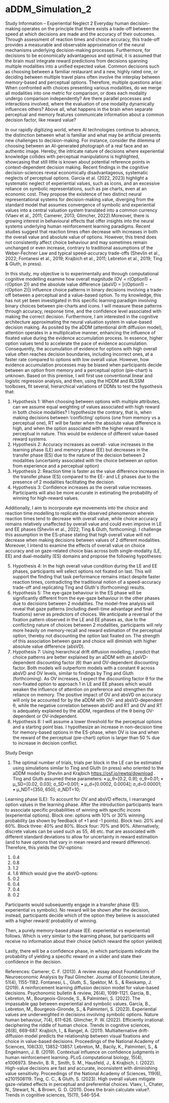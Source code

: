 # aDDM_Simulation_2
Study Information – Experiential Neglect 2
Everyday human decision-making operates on the principle that there exists a trade-off between the speed at which decisions are made and the accuracy of their outcomes. Through assessment of reaction times and choice accuracy, this trade-off provides a measurable and observable approximation of the neural mechanisms underlying decision-making processes.
Furthermore, for decisions to be economically advantageous and optimal, it is assumed that the brain must integrate reward predictions from decisions spanning multiple modalities into a unified expected value. Common decisions such as choosing between a familiar restaurant and a new, highly rated one, or deciding between multiple travel plans often involve the interplay between memory-based and perceptual options. Therefore, multiple questions arise: When confronted with choices presenting various modalities, do we merge all modalities into one metric for comparison, or does each modality undergo comparison independently? Are there parallel processes and interactions involved, where the evaluation of one modality dynamically influences others? Above all, what happens in the brain when separate perceptual and memory features communicate information about a common decision factor, like reward value?

In our rapidly digitizing world, where AI technologies continue to advance, the distinction between what is familiar and what may be artificial presents new challenges to decision-making. For instance, consider the dilemma of choosing between an AI-generated photograph of a real face and an authentic image. Hereby, the intricate nature of decisions where experiential knowledge collides with perceptual manipulations is highlighted, showcasing that still little is known about potential reference points in context-dependent decision making. Recent findings in the cognitive decision-sciences reveal economically disadvantageous, systematic neglects of perceptual options. Garcia et al. (2022, 2023) highlight a systematic neglect of experiential values, such as icons, and an excessive reliance on symbolic representations, such as pie charts, even at an economic cost. They propose the existence of two distinct neural representational systems for decision-making value, diverging from the standard model that assumes convergence of symbolic and experiential values into a central valuation system translated into a common currency (Vlaev et al., 2011; Camerer, 2013; Glimcher, 2022).Moreover, there is growing interest in behavioural effects that offer insights into the neural systems underlying human reinforcement learning paradigms. Recent studies suggest that reaction times often decrease with increases in both the overall value and absolute value of options. However, this trend does not consistently affect choice behaviour and may sometimes remain unchanged or even increase, contrary to traditional assumptions of the Weber-Fechner Law and typical speed-accuracy trade-offs (Shevlin et al., 2022; Fontanesi et al., 2019; Krajbich et al., 2011; Lebreton et al., 2019; Ting & Gluth, in press).

In this study, my objective is to experimentally and through computational cognitive modelling examine how overall magnitude (OV = r(Option1) + r(Option 2)) and the absolute value difference (absVD = |r(Option1) – r(Option 2)|)  influence choice patterns in binary decisions involving a trade-off between a perceptual and a value-based option. To my knowledge, this has not yet been investigated in this specific learning paradigm involving binary choices between pie-charts and icons. I will measure these patterns through accuracy, response time, and the confidence level associated with making the correct decision. Furthermore, I am interested in the cognitive architecture approximating the neural valuation system in value-based decision making. As posited by the aDDM (attentional drift diffusion model), attention operates in a multiplicative manner, enhancing the influence of fixated value during the evidence accumulation process. In essence, higher option values tend to accelerate the pace of evidence accumulation. Consequently, the accumulation of evidence for options with high overall value often reaches decision boundaries, including incorrect ones, at a faster rate compared to options with low overall value. However, how evidence accumulation processes may be biased when participants decide between an option from memory and a perceptual option (pie-chart) is unknown. Based on this premise, I will first use conventional linear and logistic regression analysis, and then, using the HDDM and RLSSM toolboxes, fit several, hierarchical variations of DDMs to test the hypothesis that:

1.	Hypothesis 1: When choosing between options with multiple attributes, can we assume equal weighting of values associated with high reward in both choice modalities? I hypothesize the contrary, that is, when making decisions between ‘conflicting’ options (one from memory vs a perceptual one), RT will be faster when the absolute value difference is high, and when the option associated with the higher reward is perceptual in nature. This would be evidence of different value-based reward systems. 
2.	Hypothesis 2: Accuracy increases as overall- value increases in the learning phase (LE) and memory phase (EE) but decreases in the transfer phase (ES) due to the nature of the decision between 2 modalities (uncertainty associated with the choice between an option from experience and a perceptual option)
3.	Hypothesis 2: Reaction time is faster as the value difference increases in the transfer phase (ES) compared to the EE- and LE phases due to the presence of 2 modalities facilitating the decision.
4.	Hypothesis 3: Confidence increases as the overall value increases. Participants will also be more accurate in estimating the probability of winning for high-reward values.

Additionally, I aim to incorporate eye movements into the choice and reaction time modelling to replicate the observed phenomenon wherein reaction times tend to decrease with overall value, while choice accuracy remains relatively unaffected by overall value and could even improve in LE and EE phases (Shevlin et al., 2022; Ting & Gluth, forthcoming). I challenge this assumption in the ES-phase stating that high overall value will not decrease when making decisions between values of 2 different modalities. Moreover, I intend to examine the effects of overall value on choice accuracy and on gaze-related choice bias across both single-modality (LE, EE) and dual-modality (ES) domains and propose the following hypotheses:

5.	Hypothesis 4: In the high overall value condition during the LE and EE phases, participants will select options not fixated on last. This will support the finding that task performance remains intact despite faster reaction times, contradicting the traditional notion of a speed-accuracy trade-off and replicating Ting and Gluth's (forthcoming) results.
6.	Hypothesis 5: The eye-gaze behaviour in the ES phase will be significantly different from the eye-gaze behaviour in the other phases due to decisions between 2 modalities. The model-free analysis will reveal that gaze patterns (including dwell-time advantage and final fixations) serve as predictors of choices. We anticipate a reversal of the fixation pattern observed in the LE and EE phases as, due to the conflicting nature of choices between 2 modalities, participants will rely more heavily on memory-recall and reward estimation of the perceptual option, thereby not discounting the option last fixated on. The strength of this association between gaze and choice will diminish with higher absolute value difference (absVD). 
7.	Hypothesis 7:  Using hierarchical drift diffusion modelling, I predict that choice patterns are better explained by an aDDM with an absVD-dependent discounting factor (θ) than and OV-dependent discounting factor. Both models will outperform models with a constant θ across absVD and OV levels, similar to findings by Ting and Gluth (forthcoming). As OV increases, I expect the discounting factor θ for the non-fixated option to approach 1 in LE and EE phases which would weaken the influence of attention on preference and strengthen the reliance on memory. The positive impact of OV and absVD on accuracy will only be accounted for by the aDDM with OV- and absVD-dependent θ, while the negative correlation between absVD and RT and OV and RT is adequately explained by the aDDM, regardless of the θ being OV-dependent or OV-independent.
8.	Hypothesis 8: I will assume a lower threshold for the perceptual options and a starting point bias. I hypothesize an increase in non-decision time for memory-based options in the ES-phase, when OV is low and when the reward of the perceptual (pie-chart) option is larger than 50 % due to increase in decision conflict. 

Study Design
1.	The optimal number of trials, trials per block in the LE can be estimated using simulations similar to Ting and Gluth (in press) who oriented to the aDDM model by Shevlin and Krajbich https://osf.io/rewtq/download . Ting and Gluth assumed these parameters: 
•	μ_θ=[0.2, 0.9]; σ_θ=0.01;
•	μ_SD=[0.02, 0.03]; σ_SD=0.001;
•	μ_d=[0.0002, 0.0004]; σ_d=0.00001;
•	μ_NDT=[350, 650]; σ_NDT=10;


Learning phase (LE): To account for OV and absVD effects, I rearranged option values in the learning phase. After the introduction participants learn to associate specific probabilities of winning with specific incons (experiential options). Block one: options with 10% or 30% winning probability (as shown by feedback of +1 and -1 points). Block two: 20% and 60%. Block three: 40% and 80%. Block four: 70% and 90%. Alternatively, discrete values can be used such as 55, 46 etc. that are associated with different standard deviations to allow for uncertainty in reward estimation (and to have options that vary in mean reward and reward difference).
Therefore, this yields the OV-options: 
1.	0.4
2.	0.8
3.	1.2
4.	1.6
Which would give the absVD-options:
1.	0.2
2.	0.4
3.	0.4
4.	0.2

Participants would subsequently engage in a transfer phase (ES: experiential vs symbolic). No reward will be shown after the decision, instead, participants decide which of the option they believe is associated with a higher reward/ probability of winning. 
 
Then, a purely memory-based phase (EE: experiential vs experiential) follows. Which is very similar to the learning phase, but participants will receive no information about their choice (which reward the option yielded)
 
Lastly, there will be a confidence phase, in which participants indicate the probability of yielding a specific reward on a slider and state their confidence in the decision. 

 

References: 
Camerer, C. F. (2013). A review essay about Foundations of Neuroeconomic Analysis by Paul Glimcher. Journal of Economic Literature, 51(4), 1155-1182.
Fontanesi, L., Gluth, S., Spektor, M. S., & Rieskamp, J. (2019). A reinforcement learning diffusion decision model for value-based decisions. Psychonomic bulletin & review, 26(4), 1099-1121.
Garcia, B., Lebreton, M., Bourgeois-Gironde, S., & Palminteri, S. (2022). The impassable gap between experiential and symbolic values.
Garcia, B., Lebreton, M., Bourgeois-Gironde, S., & Palminteri, S. (2023). Experiential values are underweighted in decisions involving symbolic options. Nature human behaviour, 7(4), 611-626.
Glimcher, P. W. (2022). Efficiently irrational: deciphering the riddle of human choice. Trends in cognitive sciences, 26(8), 669-687.
Krajbich, I., & Rangel, A. (2011). Multialternative drift-diffusion model predicts the relationship between visual fixations and choice in value-based decisions. Proceedings of the National Academy of Sciences, 108(33), 13852-13857.
Lebreton, M., Bacily, K., Palminteri, S., & Engelmann, J. B. (2019). Contextual influence on confidence judgments in human reinforcement learning. PLoS computational biology, 15(4), e1006973.
Shevlin, B. R., Smith, S. M., Hausfeld, J., & Krajbich, I. (2022). High-value decisions are fast and accurate, inconsistent with diminishing value sensitivity. Proceedings of the National Academy of Sciences, 119(6), e2101508119.
Ting, C. C., & Gluth, S. (2023). High overall values mitigate gaze-related effects in perceptual and preferential choices.
Vlaev, I., Chater, N., Stewart, N., & Brown, G. D. (2011). Does the brain calculate value?. Trends in cognitive sciences, 15(11), 546-554.


